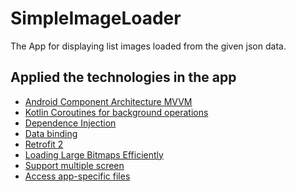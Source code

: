 # SimpleImageLoader
The App for displaying list images loaded from the given json data. 


Applied the technologies in the app 
------------------------------------
* [Android Component Architecture MVVM](https://developer.android.com/topic/libraries/architecture/)
* [Kotlin Coroutines for background operations](https://kotlinlang.org/docs/reference/coroutines-overview.html)
* [Dependence Injection](https://developer.android.com/training/dependency-injection)
* [Data binding](https://developer.android.com/topic/libraries/data-binding/)
* [Retrofit 2](http://square.github.io/retrofit/)
* [Loading Large Bitmaps Efficiently](https://developer.android.com/topic/performance/graphics/load-bitmap)
* [Support multiple screen](https://developer.android.com/training/multiscreen/screensizes)
* [Access app-specific files](https://developer.android.com/training/data-storage/app-specific)




